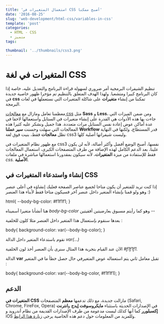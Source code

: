 ```yaml
---
title: 'استعمال المتغيرات في CSS أصبح ممكنا'
date: '2016-08-25'
slug: 'web-development/html-css/variables-in-css'
template: 'post'
categories:
  - HTML - CSS
  - متميز
tags:

thumbnail: '../thumbnails/css3.png'
---
```


# المتغيرات في لغة CSS

تنظيم الشيفرات البرمجية أمر ضروري لسهولة قراءة البرنامج والتعديل عليه، خاصة إذا كان البرنامج كبيرا ومتشعبا. ولهذا الهدف المتعلق بالتنظيم تم مؤخرا ظهور خاصية جديدة في **css** تمكننا من إنشاء **متغيرات** على شاكلة المتغيرات التي نستعملها في لغات البرمجة.

معظمنا تعامل ومازال مع [معالجات css](http://www.tutomena.com/web-development/html-css/why-you-should-use-css-preprocessors-in-your-projects/) مثل **Sass** و **Less**، ومن ضمن الميزات التي جاءت بها هذه الأدوات هي القدرة على إنشاء متغيرات في الستايل واستعمالها لاحقا في عدة أماكن عوض إعادة نفس الستايل مرات متعددة. هذا جميل ونشكر عليه كثيرا هذه المعالجات التي سهلت وحسنت **سير عملنا** **Workflow** قدر المستطاع، ولكنها في النهاية تظل **معالجات** فقط، بنيت فوق لغة css3 وليست شيفراتها أصلية كلها.

مع ظهور نظام المتغيرات في css3 نفسها، أصبح الوضع أفضل وأكثر أصالة، لأنه لن يكون علينا، بعد الدعم الكامل لهذه الإضافة من طرف المتصفحات الكبرى، استعمال المعالجات فقط للإستفادة من ميزة **المتغيرات**، لأنه سيكون بمقدورنا استعمالها مباشرة في ملفات _css._ **الأصلية**.

## إنشاء واستدعاء المتغيرات في CSS

إذا كنت تريد للمتغير أن يكون متاحا لجميع عناصر الصفحة فعليك إنشاؤه في أعلى عنصر وهو <html> ولو قمنا بإنشاء المتغير داخل عنصر آخر فسيكون متاحا فقط لأبناء هذا العنصر :)

html{
--body-bg-color: #f1f1f1;
}

هنا أنشأنا متغيرا أسميناه _body-bg-color_ وهو كما رأيتم مسبوق بعارضيتين أفقيتين _\--_

بعدها سنقوم بإستعمال هذا المتغير داخل العنصر <body> مثلا كلون للخلفية :

body{
background-color: var(--body-bg-color);
}

نقوم باستدعاء المتغير داخل الدالة _var(...)_

الآن عند القيام بتجربة هذا المثال سنرى بأن العنصر <body> أخذ لون الخلفية _#f1f1f1._

الدالة **var** تقبل معامل ثاني يتم استعماله عوض المتغيرفي حال حصل خطأ ما في المتغير :

body{
background-color: var(--body-bg-color, #f1f1f1);
}

## الدعم

**المتغيرات في CSS** مازالت جديدة، مع ذلك تدعمها **معظم** المتصفحات (Safari, Chrome, FireFox, Opera) في الإصدارات الحديثة باستثناء **مايكروسوفت إيدج** و**انترنت إكسبلورر** كما أنها كذلك ليست مدعومة من طرف الإصدارات القديمة من نظام أندرويد و iOS وللمزيد من المعلومات حول دعم هذه الخاصية يرجى [زيارة هذا الرابط](http://caniuse.com/#feat=css-variables).
